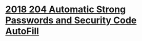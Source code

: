 # [2018 204 Automatic Strong Passwords and Security Code AutoFill](https://developer.apple.com/videos/play/wwdc2018/204)



